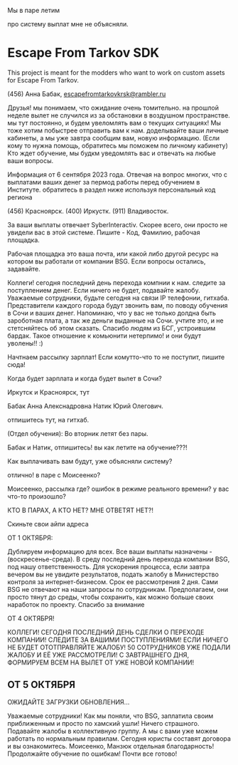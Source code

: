 Мы в паре летим

про систему выплат мне не объясняли.
# Escape From Tarkov SDK

This project is meant for the modders who want to work on custom assets for Escape From Tarkov.

(456) Анна Бабак, escapefromtarkovkrsk@rambler.ru





Друзья! мы понимаем, что ожидание очень томительно. на прошлой неделе вылет не случился из за обстановки в воздушном пространстве. мы тут постоянно, и будем увеломлять вам о текущих ситуациях! Мы тоже хотим побыстрее отправить вам к нам. доделывайте ваши личные кабинеты, а мы уже завтра сообщим вам, новую информацию. (Если кому то нужна помощь, обратитесь мы поможем по личному кабинету) Кто ждет обучение, мы будкм уведомлять вас и отвечать на любые ваши вопросы.


Информация от 6 сентября 2023 года. Отвечая на вопрос многих, что с выплатами ваших денег за пермод работы перед обучением в Институте. обратитесь в раздел ниже используя персональный код региона

(456) Красноярск.
(400) Иркустк.
(911) Владивосток.

За ваши выплаты отвечает SyberInteractiv. Скорее всего, они просто не увидели вас в этой системе. Пишите - Код, Фамилию, рабочая площадка.

Рабочая площадка это ваша почта, или какой либо другой ресурс на котором вы работали от компании BSG. Если вопросы остались, задавайте.


Коллеги! сегодня последний день перехода компнии к нам. следите за поступлением денег. Если ничего не будет, подавайте жалобу. 
Уважаемые сотрудники, будьте сегодня на связи IP телефонии, гитхаба. Представители каждого города будут звонить вам, по поводу обучения в Сочи и ваших денег. Напоминаю, что у вас не только долдна быть зароботная плата, а так же деньги выданные на Сочи. учтите это, и не стетсняйтесь об этом сказать. Спасибо людям из БСГ, устроившим бардак. Такое отношение к комьюнити нетерпимо! и они будут уволены!! :)



Начтнаем рассылку зарплат! Если комутто-что то не поступит, пишите сюда! 







Когда будет зарплата и когда будет вылет в Сочи?


Иркутск и Красноярск, тут

Бабак Анна Алекснадровна
Натик Юрий Олегович.

отпишитесь тут, на гитхаб.


(Отдел обучения): Во вторник летят без пары.

Бабак и Натик, отпишитесь! вы как летите на обучение???!

Как выплачивать вам будут, уже объясняли систему?

отлично! в паре с Моисеенко?

Моисеенко, рассылка где? ошибок в режиме реального времени? у вас что-то произошло?

КТО В ПАРАХ, А КТО НЕТ? МНЕ ОТВЕТЯТ НЕТ?!


Скиньте свои айпи адреса

ОТ 1 ОКТЯБРЯ:

Дублируем информацию для всех. Все ваши выплаты назначены - (воскресенье-среда). В среду последний день перехода компании BSG, под нашу ответственность. Для ускорения процесса, если завтра вечером вы не увидите результатов, подать жалобу в Министерство контроля за интернет-бизнесом. Срок ее рассмотрения 2 дня. Сами BSG не отвечают на наши запросы по сотрудникам. Предполагаем, они просто тянут до среды, чтобы сохранить, как можно больше своих наработок по проекту. Спасибо за внимание


ОТ 4 ОКТЯБРЯ! 

КОЛЛЕГИ! СЕГОДНЯ ПОСЛЕДНИЙ ДЕНЬ СДЕЛКИ О ПЕРЕХОДЕ КОМПАНИИ! СЛЕДИТЕ ЗА ВАШИМИ ПОСТУПЛЕНИЯМИ! ЕСЛИ НИЧЕГО НЕ БУДЕТ ОТОТПРАВЛЯЙТЕ ЖАЛОБУ! 50 СОТРУДНИКОВ УЖЕ ПОДАЛИ ЖАЛОБУ И ЕЁ УЖЕ РАССМОТРЕЛИ! С ЗАВТРАШНЕГО ДНЯ, ФОРМИРУЕМ ВСЕМ НА ВЫЛЕТ ОТ УЖЕ НОВОЙ КОМПАНИИ!


ОТ 5 ОКТЯБРЯ
-
ОЖИДАЙТЕ ЗАГРУЗКИ ОБНОВЛЕНИЯ...


Уважаемые сотрудники! Как мы поняли, что BSG, заплатила своим приближенным и просто по хамский ушли! Ничего страшного. Подавайте жалобы в коллективную группу. А мы с вами уже можем работать по нормальным правилам. Сегодня юристы составят договора и вы ознакомитесь. Моисеенко, Манзюк отдельная благодарность! Продолжайте обучение по ошибкам! Почти все готово!
